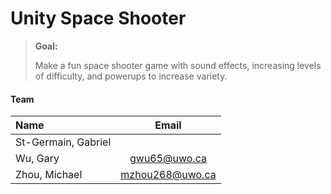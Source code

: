 Unity Space Shooter
============

> **Goal:**
>
> Make a fun space shooter game with sound effects, increasing levels of difficulty, and powerups to increase variety.


#### <i class="icon-users"></i> Team

| Name| Email|
| :------- | :---: |
|St-Germain, Gabriel|
|Wu, Gary|gwu65@uwo.ca|
|Zhou, Michael|mzhou268@uwo.ca|
